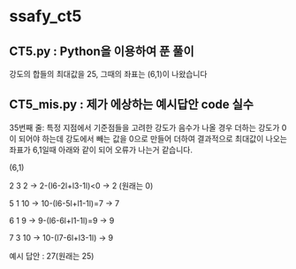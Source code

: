 # ssafy_ct5
## CT5.py : Python을 이용하여 푼 풀이
강도의 합들의 최대값을 25, 그때의 좌표는 (6,1)이 나왔습니다
## CT5_mis.py : 제가 에상하는 예시답안 code 실수
35번째 줄: 특정 지점에서 기준점들을 고려한 강도가 음수가 나올 경우 더하는 강도가 0이 되어야 하는데 강도에서 빼는 값을 0으로 만들어 더하여 결과적으로 최대값이 나오는 좌표가 6,1일때 아래와 같이 되어 오류가 나는거 같습니다.

(6,1)

2 3 2 ->  2-(l6-2l+l3-1l)<0 -> 2 (원래는 0)

5 1 10 ->  10-(l6-5l+l1-1l)=7 -> 7

6 1 9 ->  9-(l6-6l+l1-1l)=9 -> 9

7 3 10 ->  10-(l7-6l+l3-1l) -> 9

예시 답안 : 27(원래는 25)